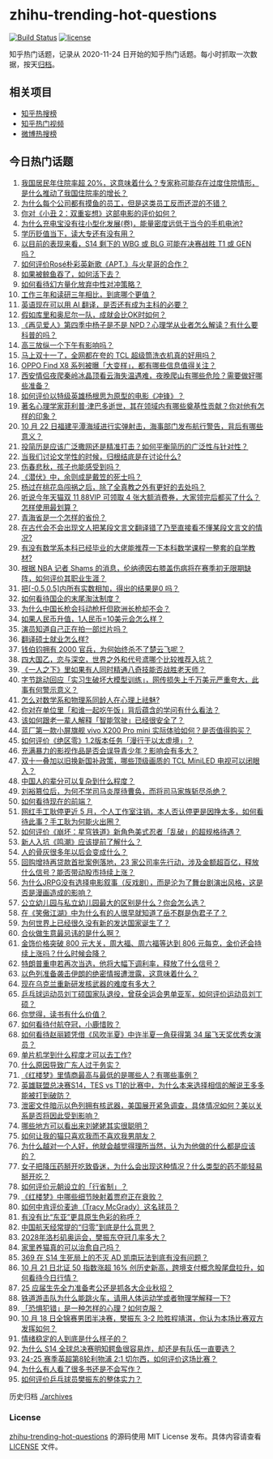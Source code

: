# zhihu-trending-hot-questions

[![Build Status](https://github.com/justjavac/zhihu-trending-hot-questions/workflows/ci/badge.svg?branch=master)](https://github.com/justjavac/zhihu-trending-hot-questions/actions)
[![license](https://img.shields.io/github/license/justjavac/zhihu-trending-hot-questions)](https://github.com/justjavac/zhihu-trending-hot-questions/blob/master/LICENSE)

知乎热门话题，记录从 2020-11-24
日开始的知乎热门话题。每小时抓取一次数据，按天[归档](./archives)。

## 相关项目

- [知乎热搜榜](https://github.com/justjavac/zhihu-trending-top-search)
- [知乎热门视频](https://github.com/justjavac/zhihu-trending-hot-video)
- [微博热搜榜](https://github.com/justjavac/weibo-trending-hot-search)

## 今日热门话题

<!-- BEGIN -->
<!-- 最后更新时间 Tue Oct 22 2024 12:28:16 GMT+0800 (China Standard Time) -->

1. [我国居民年住院率超 20%，这意味着什么？专家称可能存在过度住院情形，是什么推动了我国住院率的增长？](https://www.zhihu.com/question/1362923439)
1. [为什么每个公司都有摸鱼的员工，但是这类员工反而还混的不错？](https://www.zhihu.com/question/958119421)
1. [你对《小丑 2：双重妄想》这部电影的评价如何？](https://www.zhihu.com/question/857471089)
1. [为什么充电宝没有往小型化发展(卷)，能量密度远低于当今的手机电池?](https://www.zhihu.com/question/829245195)
1. [学历贬值当下，读大专还有没有用？](https://www.zhihu.com/question/1465344111)
1. [以目前的表现来看，S14 剩下的 WBG 或 BLG 可能在决赛战胜 T1 或 GEN 吗？](https://www.zhihu.com/question/1408389704)
1. [如何评价Rosé朴彩英新歌《APT.》与火星哥的合作？](https://www.zhihu.com/question/1307654550)
1. [如果被鲸鱼吞了，如何活下去？](https://www.zhihu.com/question/313141579)
1. [如何看待幻方量化放弃中性对冲策略？](https://www.zhihu.com/question/1304466643)
1. [工作三年和读研三年相比，到底哪个更值？](https://www.zhihu.com/question/655340951)
1. [英语现在可以用 AI 翻译，是否还有成为主科的必要？](https://www.zhihu.com/question/932943069)
1. [假如库里和奥尼尔一队，成就会比OK时如何？](https://www.zhihu.com/question/310611823)
1. [《再见爱人》第四季中杨子是不是 NPD？心理学从业者怎么解读？有什么要科普的吗？](https://www.zhihu.com/question/1247441972)
1. [高三放纵一个下午有影响吗？](https://www.zhihu.com/question/1401125505)
1. [马上双十一了，全网都在夸的 TCL 超级筒洗衣机真的好用吗？](https://www.zhihu.com/question/1661129148)
1. [OPPO Find X8 系列被曝「大变样」，都有哪些信息值得关注？](https://www.zhihu.com/question/1602582138)
1. [西安情侣夜爬秦岭冰晶顶看云海失温遇难，夜晚爬山有哪些危险？需要做好哪些准备？](https://www.zhihu.com/question/1572793145)
1. [如何评价以特级英雄杨根思为原型的电影《冲锋》？](https://www.zhihu.com/question/673021666)
1. [著名心理学家菲利普·津巴多逝世，其在领域内有哪些奠基性贡献？你对他有怎样的印象？](https://www.zhihu.com/question/1261949441)
1. [10 月 22 日福建平潭海域进行实弹射击，海事部门发布航行警告，背后有哪些意义？](https://www.zhihu.com/question/1655358182)
1. [投简历是应该广泛撒网还是精准打击？如何平衡简历的广泛性与针对性？](https://www.zhihu.com/question/668860883)
1. [当我们讨论文学性的时候，归根结底是在讨论什么?](https://www.zhihu.com/question/859816309)
1. [伤春悲秋，孩子也能感受到吗？](https://www.zhihu.com/question/720419927)
1. [《潜伏》中，余则成是戴笠的死士吗？](https://www.zhihu.com/question/658564572)
1. [杨过在桃花岛闯祸之后，除了全真教之外有更好的去处吗？](https://www.zhihu.com/question/1619788989)
1. [听说今年天猫双 11 88VIP 可领取 4 张大额消费券，大家领完后都买了什么？怎样使用最划算？](https://www.zhihu.com/question/1170744447)
1. [青海省是一个怎样的省份？](https://www.zhihu.com/question/339525110)
1. [在古代会不会出现文人把某段文言文翻译错了乃至直接看不懂某段文言文的情况?](https://www.zhihu.com/question/768435246)
1. [有没有数学系本科已经毕业的大佬能推荐一下本科数学课程一整套的自学教材?](https://www.zhihu.com/question/631562078)
1. [根据 NBA 记者 Shams 的消息，伦纳德因右膝盖伤病将在赛季初无限期缺阵，如何评价其职业生涯？](https://www.zhihu.com/question/1250790416)
1. [把[-0.5,0.5]内所有实数相加，得出的结果是0 吗？](https://www.zhihu.com/question/555998400)
1. [如何看待国企的末尾淘汰制度？](https://www.zhihu.com/question/692038920)
1. [为什么中国长枪会抖动枪杆但欧洲长枪却不会？](https://www.zhihu.com/question/1465927826)
1. [如果人民币升值，1人民币=10美元会怎么样？](https://www.zhihu.com/question/665438649)
1. [演员知道自己正在拍一部烂片吗？](https://www.zhihu.com/question/667483220)
1. [翻译硕士就业怎么样?](https://www.zhihu.com/question/504661441)
1. [钱伯钧拥有 2000 官兵，为何始终杀不了楚云飞呢？](https://www.zhihu.com/question/496822793)
1. [四大国乙，恋与深空，世界之外和代号鸢哪个比较推荐入坑？](https://www.zhihu.com/question/796091025)
1. [《一人之下》里如果有人同时精通八奇技能否战胜老天师？](https://www.zhihu.com/question/580824561)
1. [字节跳动回应「实习生破坏大模型训练」，网传损失上千万美元严重夸大，此事有何警示意义？](https://www.zhihu.com/question/1369530836)
1. [怎么对数学系和物理系同龄人在心理上祛魅?](https://www.zhihu.com/question/906578810)
1. [你对在单位里「和谁一起吃午饭」背后蕴含的学问有什么看法？](https://www.zhihu.com/question/430069520)
1. [该如何跟老一辈人解释「智能驾驶」已经很安全了？](https://www.zhihu.com/question/735087236)
1. [蓝厂第一款小屏旗舰 vivo X200 Pro mini 实际体验如何？是否值得购买？](https://www.zhihu.com/question/1445376305)
1. [如何评价《绝区零》1.2版本任务「漫行于以太虚境」？](https://www.zhihu.com/question/1453123429)
1. [充满暴力的影视作品是否会误导青少年？影响会有多大？](https://www.zhihu.com/question/808493404)
1. [双十一叠加以旧换新国补政策，哪些顶级画质的 TCL MiniLED 电视可以闭眼入？](https://www.zhihu.com/question/1546357623)
1. [中国人的辈分可以复杂到什么程度？](https://www.zhihu.com/question/267187231)
1. [刘裕篡位后，为何不学司马炎厚待曹奂，而将司马家族斩尽杀绝？](https://www.zhihu.com/question/435385842)
1. [如何看待现在的前端？](https://www.zhihu.com/question/634451206)
1. [网红手工耿停更近 5 月，个人工作室注销，本人否认停更是因挣太多，如何看待此事？手工耿为何能火出圈？](https://www.zhihu.com/question/1459434772)
1. [如何评价《崩坏：星穹铁道》新角色美式忍者「乱破」的超规格待遇？](https://www.zhihu.com/question/1563812662)
1. [新人入坑《鸣潮》应该提前了解什么？](https://www.zhihu.com/question/662160795)
1. [人的骨灰很多年以后会变成什么？](https://www.zhihu.com/question/304681904)
1. [回购增持再贷款首批案例落地，23 家公司率先行动，涉及金额超百亿，释放什么信号？能否带动股市持续上涨？](https://www.zhihu.com/question/1496288135)
1. [为什么JRPG没有选择电影叙事（反戏剧），而是沦为了舞台剧演出风格，这是否是漫画造成的影响？](https://www.zhihu.com/question/1454469702)
1. [公立幼儿园与私立幼儿园最大的区别是什么？你会怎么选？](https://www.zhihu.com/question/657497729)
1. [在《笑傲江湖》中为什么有的人很早就知道了岳不群是伪君子了？](https://www.zhihu.com/question/1465172058)
1. [为何世界上已经很久没有新的发达国家诞生了？](https://www.zhihu.com/question/922663018)
1. [合伙做生意最忌讳的是什么啊？](https://www.zhihu.com/question/667829574)
1. [金饰价格突破 800 元大关，周大福、周六福等达到 806 元每克，金价还会持续上涨吗？什么时候会降？](https://www.zhihu.com/question/1360917741)
1. [特朗普重申若再次当选，他将大幅下调利率，释放了什么信号？](https://www.zhihu.com/question/1553416540)
1. [以色列准备袭击伊朗的绝密情报遭泄露，这意味着什么？](https://www.zhihu.com/question/1502168735)
1. [现在乌克兰重新研发核武器的难度有多大？](https://www.zhihu.com/question/682114798)
1. [乒乓球运动员刘丁硕国家队退役，曾获全运会男单亚军，如何评价运动员刘丁硕？](https://www.zhihu.com/question/1611860059)
1. [你觉得，读书有什么价值？](https://www.zhihu.com/question/1344545143)
1. [如何看待付航夺冠，小鹿惜败？](https://www.zhihu.com/question/1472890884)
1. [如何看待赵丽颖凭借《风吹半夏》中许半夏一角获得第 34 届飞天奖优秀女演员？](https://www.zhihu.com/question/667801546)
1. [单片机学到什么程度才可以去工作?](https://www.zhihu.com/question/639955150)
1. [什么原因导致广东人过于务实？](https://www.zhihu.com/question/807244692)
1. [《红楼梦》里情商最高与最低的是哪些人？有哪些事例？](https://www.zhihu.com/question/27211563)
1. [英雄联盟总决赛S14，TES vs T1的比赛中，为什么本来选择相信的解说王多多能被打到破防？](https://www.zhihu.com/question/1482073437)
1. [泄密文件暗示以色列拥有核武器，美国展开紧急调查，具体情况如何？美以关系是否将因此受到影响？](https://www.zhihu.com/question/1543405716)
1. [哪些地方可以看出来刘姥姥其实很聪明？](https://www.zhihu.com/question/661067702)
1. [如何让我的猫只喜欢我而不喜欢我男朋友？](https://www.zhihu.com/question/667976529)
1. [为什么越对一个人好，他就会越觉得理所当然，认为为他做的什么都是应该的？](https://www.zhihu.com/question/344695283)
1. [女子把降压药掰开吃致昏迷，为什么会出现这种情况？什么类型的药不能轻易掰开吃？](https://www.zhihu.com/question/1497941420)
1. [如何评价元朝设立的「行省制」？](https://www.zhihu.com/question/56574188)
1. [《红楼梦》中哪些细节映射着贾府正在衰败？](https://www.zhihu.com/question/661060366)
1. [如何中肯评价麦迪（Tracy McGrady）这名球员？](https://www.zhihu.com/question/393965086)
1. [有没有比“东亚”更具原生色彩的称呼？](https://www.zhihu.com/question/972753098)
1. [中国航天经常提的“归零”到底是什么意思？](https://www.zhihu.com/question/511951496)
1. [2028年洛杉矶奥运会，樊振东夺冠几率多大？](https://www.zhihu.com/question/1549447657)
1. [家里养猫真的可以治愈自己吗？](https://www.zhihu.com/question/705189922)
1. [369 在 S14 生死局上的不灭 AD 凯南玩法到底有没有问题？](https://www.zhihu.com/question/1556562590)
1. [10 月 21 日北证 50 指数涨超 16% 创历史新高，跨境支付概念股尾盘拉升，如何看待今日行情？](https://www.zhihu.com/question/1549002998)
1. [25 应届生先全力准备考公还是抓各大企业秋招？](https://www.zhihu.com/question/863682331)
1. [铁道游击队为什么能跳火车，请用人体运动学或者物理学解释一下?](https://www.zhihu.com/question/26865664)
1. [「恐惧犯错」是一种怎样的心理？如何克服？](https://www.zhihu.com/question/800677593)
1. [10 月 18 日全锦赛男团半决赛，樊振东 3-2 险胜程靖淇，你认为本场比赛双方发挥如何？](https://www.zhihu.com/question/1285583131)
1. [情绪稳定的人到底是什么样子的？](https://www.zhihu.com/question/617541493)
1. [为什么 S14 全球总决赛明知鳄鱼很容易炸，却还是有队伍一直要选？](https://www.zhihu.com/question/1516678478)
1. [24-25 赛季英超第8轮利物浦 2:1 切尔西，如何评价这场比赛？](https://www.zhihu.com/question/1512131857)
1. [为什么有人看了很多书还是不会写作？](https://www.zhihu.com/question/1443104415)
1. [如何评价乒乓球员樊振东的整体实力？](https://www.zhihu.com/question/766020763)

<!-- END -->

历史归档 [./archives](./archives)

### License

[zhihu-trending-hot-questions](https://github.com/justjavac/zhihu-trending-hot-questions)
的源码使用 MIT License 发布。具体内容请查看 [LICENSE](./LICENSE) 文件。
